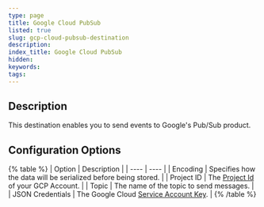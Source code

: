 ```yaml
---
type: page
title: Google Cloud PubSub
listed: true
slug: gcp-cloud-pubsub-destination
description: 
index_title: Google Cloud PubSub
hidden: 
keywords: 
tags: 
---
```


## Description

This destination enables you to send events to Google's Pub/Sub product.

## Configuration Options

{% table %}
| Option | Description | 
| ---- | ---- | 
| Encoding | Specifies how the data will be serialized before being stored. | 
| Project ID | The [Project Id](https://support.google.com/googleapi/answer/7014113?hl=en) of your GCP Account. | 
| Topic | The name of the topic to send messages. | 
| JSON Credentials | The Google Cloud [Service Account Key](https://cloud.google.com/iam/docs/keys-create-delete#creating). | 
{% /table %}